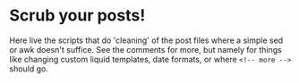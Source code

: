 # Scrub your posts!

Here live the scripts that do 'cleaning' of the post files where a simple sed or
awk doesn't suffice. See the comments for more, but namely for things like
changing custom liquid templates, date formats, or where `<!-- more -->` should
go.
